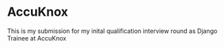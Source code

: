 # AccuKnox
This is my submission for my inital qualification interview round as Django Trainee at AccuKnox
